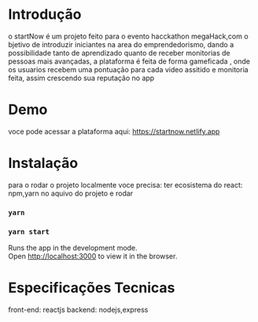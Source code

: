 # Introdução

o startNow é um projeto feito para o evento hacckathon megaHack,com o bjetivo de introduzir iniciantes na area do emprendedorismo,
dando a possibilidade tanto de aprendizado quanto de receber monitorias de pessoas mais avançadas, a plataforma é feita de forma gameficada
, onde os usuarios recebem uma pontuação para cada video assitido e monitoria feita, assim crescendo sua reputação no app

# Demo

voce pode acessar a plataforma aqui: https://startnow.netlify.app

# Instalação

para o rodar o projeto localmente voce precisa:
ter ecosistema do react: npm,yarn
no aquivo do projeto e rodar
### `yarn`
### `yarn start`

Runs the app in the development mode.\
Open [http://localhost:3000](http://localhost:3000) to view it in the browser.



# Especificações Tecnicas

front-end: reactjs
backend: nodejs,express




